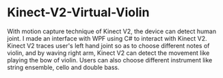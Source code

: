 # Kinect-V2-Virtual-Violin
With motion capture technique of Kinect V2, the device can detect human joint. I made an interface with WPF using C# to interact with Kinect V2. Kinect V2 traces user's left hand joint so as to choose different notes of violin, and by waving right arm, Kinect V2 can detect the movement like playing the bow of violin. Users can also choose different instrument like string ensemble, cello and double bass.

